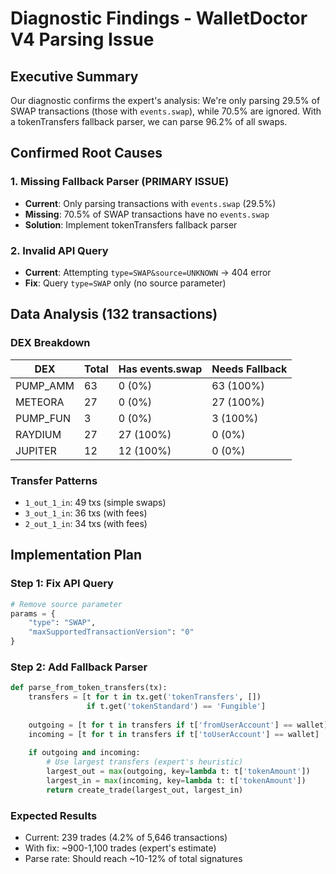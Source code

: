 # Diagnostic Findings - WalletDoctor V4 Parsing Issue

## Executive Summary
Our diagnostic confirms the expert's analysis: We're only parsing 29.5% of SWAP transactions (those with `events.swap`), while 70.5% are ignored. With a tokenTransfers fallback parser, we can parse 96.2% of all swaps.

## Confirmed Root Causes

### 1. Missing Fallback Parser (PRIMARY ISSUE)
- **Current**: Only parsing transactions with `events.swap` (29.5%)
- **Missing**: 70.5% of SWAP transactions have no `events.swap`
- **Solution**: Implement tokenTransfers fallback parser

### 2. Invalid API Query
- **Current**: Attempting `type=SWAP&source=UNKNOWN` → 404 error
- **Fix**: Query `type=SWAP` only (no source parameter)

## Data Analysis (132 transactions)

### DEX Breakdown
| DEX | Total | Has events.swap | Needs Fallback |
|-----|-------|-----------------|----------------|
| PUMP_AMM | 63 | 0 (0%) | 63 (100%) |
| METEORA | 27 | 0 (0%) | 27 (100%) |
| PUMP_FUN | 3 | 0 (0%) | 3 (100%) |
| RAYDIUM | 27 | 27 (100%) | 0 (0%) |
| JUPITER | 12 | 12 (100%) | 0 (0%) |

### Transfer Patterns
- `1_out_1_in`: 49 txs (simple swaps)
- `3_out_1_in`: 36 txs (with fees)
- `2_out_1_in`: 34 txs (with fees)

## Implementation Plan

### Step 1: Fix API Query
```python
# Remove source parameter
params = {
    "type": "SWAP",
    "maxSupportedTransactionVersion": "0"
}
```

### Step 2: Add Fallback Parser
```python
def parse_from_token_transfers(tx):
    transfers = [t for t in tx.get('tokenTransfers', []) 
                 if t.get('tokenStandard') == 'Fungible']
    
    outgoing = [t for t in transfers if t['fromUserAccount'] == wallet]
    incoming = [t for t in transfers if t['toUserAccount'] == wallet]
    
    if outgoing and incoming:
        # Use largest transfers (expert's heuristic)
        largest_out = max(outgoing, key=lambda t: t['tokenAmount'])
        largest_in = max(incoming, key=lambda t: t['tokenAmount'])
        return create_trade(largest_out, largest_in)
```

### Expected Results
- Current: 239 trades (4.2% of 5,646 transactions)
- With fix: ~900-1,100 trades (expert's estimate)
- Parse rate: Should reach ~10-12% of total signatures 